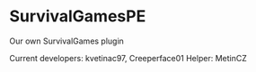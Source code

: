# SurvivalGamesPE
Our own SurvivalGames plugin

Current developers: kvetinac97, Creeperface01
Helper: MetinCZ
